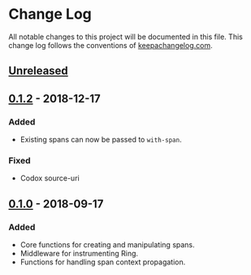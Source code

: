 # Change Log

All notable changes to this project will be documented in this file. This change log follows the conventions of [keepachangelog.com](http://keepachangelog.com/).

## [Unreleased]
## [0.1.2] - 2018-12-17
### Added
- Existing spans can now be passed to `with-span`.

### Fixed
- Codox source-uri

## [0.1.0] - 2018-09-17
### Added
- Core functions for creating and manipulating spans.
- Middleware for instrumenting Ring.
- Functions for handling span context propagation.

[Unreleased]: https://github.com/alvinfrancis/opentracing-clj/compare/v0.1.2...HEAD
[0.1.2]: https://github.com/alvinfrancis/opentracing-clj/compare/v0.1.0...v0.1.2
[0.1.0]: https://github.com/alvinfrancis/opentracing-clj/compare/284ca4ca0bfadf860c46403c69fd0b313128e6ed...v0.1.0

